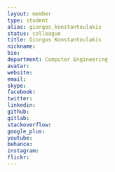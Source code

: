 ```yaml
---
layout: member
type: student
alias: giorgos_konstantoulakis
status: colleague
title: Giorgos Konstantoulakis
nickname:
bio:
department: Computer Engineering
avatar:
website:
email:
skype:
facebook:
twitter:
linkedin:
github:
gitlab:
stackoverflow:
google_plus:
youtube:
behance:
instagram:
flickr:
---
```


